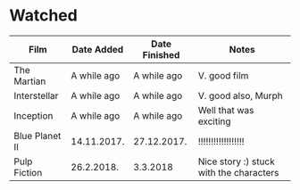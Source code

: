 # Watched

| Film | Date Added | Date Finished | Notes |
| ---- | ---------- | ------------- | ----- |
| The Martian | A while ago | A while ago | V. good film |
| Interstellar | A while ago | A while ago | V. good also, Murph |
| Inception | A while ago | A while ago | Well that was exciting |
| Blue Planet II | 14.11.2017. | 27.12.2017. | !!!!!!!!!!!!!!!!!! |
| Pulp Fiction | 26.2.2018. | 3.3.2018 | Nice story :) stuck with the characters |
